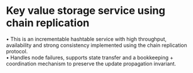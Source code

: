 # Key value storage service using chain replication

• This is an incrementable hashtable service with high throughput, availability and strong consistency implemented using the chain replication protocol.  
• Handles node failures, supports state transfer and a bookkeeping + coordination mechanism to preserve the update propagation invariant.

